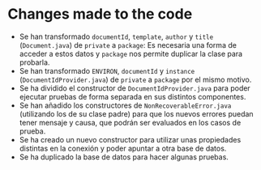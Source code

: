 # Changes made to the code

- Se han transformado `documentId`, `template`, `author` y `title` (`Document.java`) de `private` a `package`: Es necesaria una forma de acceder a estos datos y `package` nos permite duplicar la clase para probarla.
- Se han transformado `ENVIRON`, `documentId` y `instance` (`DocumentIdProvider.java`) de `private` a `package` por el mismo motivo.
- Se ha dividido el constructor de `DocumentIdProvider.java` para poder ejecutar pruebas de forma separada en sus distintos componentes.
- Se han añadido los constructores de `NonRecoverableError.java` (utilizando los de su clase padre) para que los nuevos errores puedan tener mensaje y causa, que podrán ser evaluados en los casos de prueba.
- Se ha creado un nuevo constructor para utilizar unas propiedades distintas en la conexión y poder apuntar a otra base de datos.
- Se ha duplicado la base de datos para hacer algunas pruebas.
